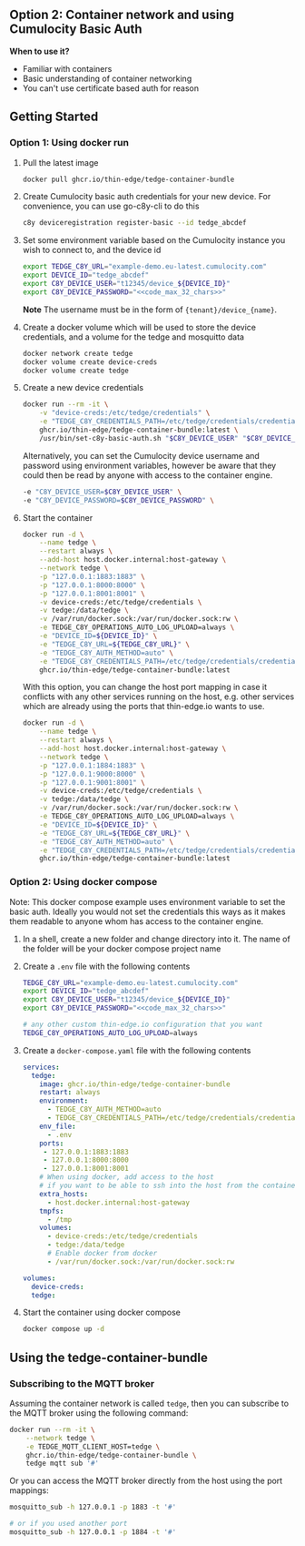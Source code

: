 ## Option 2: Container network and using Cumulocity Basic Auth

**When to use it?**

* Familiar with containers
* Basic understanding of container networking
* You can't use certificate based auth for reason

## Getting Started


### Option 1: Using docker run

1. Pull the latest image

    ```sh
    docker pull ghcr.io/thin-edge/tedge-container-bundle
    ```

1. Create Cumulocity basic auth credentials for your new device. For convenience, you can use go-c8y-cli to do this

    ```sh
    c8y deviceregistration register-basic --id tedge_abcdef
    ```

1. Set some environment variable based on the Cumulocity instance you wish to connect to, and the device id

    ```sh
    export TEDGE_C8Y_URL="example-demo.eu-latest.cumulocity.com"
    export DEVICE_ID="tedge_abcdef"
    export C8Y_DEVICE_USER="t12345/device_${DEVICE_ID}"
    export C8Y_DEVICE_PASSWORD="<<code_max_32_chars>>"
    ```

    **Note** The username must be in the form of `{tenant}/device_{name}`.

1. Create a docker volume which will be used to store the device credentials, and a volume for the tedge and mosquitto data

    ```sh
    docker network create tedge
    docker volume create device-creds
    docker volume create tedge
    ```

3. Create a new device credentials

    ```sh
    docker run --rm -it \
        -v "device-creds:/etc/tedge/credentials" \
        -e "TEDGE_C8Y_CREDENTIALS_PATH=/etc/tedge/credentials/credentials.toml" \
        ghcr.io/thin-edge/tedge-container-bundle:latest \
        /usr/bin/set-c8y-basic-auth.sh "$C8Y_DEVICE_USER" "$C8Y_DEVICE_PASSWORD"
    ```

    Alternatively, you can set the Cumulocity device username and password using environment variables, however be aware that they could then be read by anyone with access to the container engine.

    ```sh
    -e "C8Y_DEVICE_USER=$C8Y_DEVICE_USER" \
    -e "C8Y_DEVICE_PASSWORD=$C8Y_DEVICE_PASSWORD" \
    ```

1. Start the container

    ```sh
    docker run -d \
        --name tedge \
        --restart always \
        --add-host host.docker.internal:host-gateway \
        --network tedge \
        -p "127.0.0.1:1883:1883" \
        -p "127.0.0.1:8000:8000" \
        -p "127.0.0.1:8001:8001" \
        -v device-creds:/etc/tedge/credentials \
        -v tedge:/data/tedge \
        -v /var/run/docker.sock:/var/run/docker.sock:rw \
        -e TEDGE_C8Y_OPERATIONS_AUTO_LOG_UPLOAD=always \
        -e "DEVICE_ID=${DEVICE_ID}" \
        -e "TEDGE_C8Y_URL=${TEDGE_C8Y_URL}" \
        -e "TEDGE_C8Y_AUTH_METHOD=auto" \
        -e "TEDGE_C8Y_CREDENTIALS_PATH=/etc/tedge/credentials/credentials.toml" \
        ghcr.io/thin-edge/tedge-container-bundle:latest
    ```

    With this option, you can change the host port mapping in case it conflicts with any other services running on the host, e.g. other services which are already using the ports that thin-edge.io wants to use.

    ```sh
    docker run -d \
        --name tedge \
        --restart always \
        --add-host host.docker.internal:host-gateway \
        --network tedge \
        -p "127.0.0.1:1884:1883" \
        -p "127.0.0.1:9000:8000" \
        -p "127.0.0.1:9001:8001" \
        -v device-creds:/etc/tedge/credentials \
        -v tedge:/data/tedge \
        -v /var/run/docker.sock:/var/run/docker.sock:rw \
        -e TEDGE_C8Y_OPERATIONS_AUTO_LOG_UPLOAD=always \
        -e "DEVICE_ID=${DEVICE_ID}" \
        -e "TEDGE_C8Y_URL=${TEDGE_C8Y_URL}" \
        -e "TEDGE_C8Y_AUTH_METHOD=auto" \
        -e "TEDGE_C8Y_CREDENTIALS_PATH=/etc/tedge/credentials/credentials.toml" \
        ghcr.io/thin-edge/tedge-container-bundle:latest
    ```


### Option 2: Using docker compose

Note: This docker compose example uses environment variable to set the basic auth. Ideally you would not set the credentials this ways as it makes them readable to anyone whom has access to the container engine.

1. In a shell, create a new folder and change directory into it. The name of the folder will be your docker compose project name

1. Create a `.env` file with the following contents

    ```sh
    TEDGE_C8Y_URL="example-demo.eu-latest.cumulocity.com"
    export DEVICE_ID="tedge_abcdef"
    export C8Y_DEVICE_USER="t12345/device_${DEVICE_ID}"
    export C8Y_DEVICE_PASSWORD="<<code_max_32_chars>>"

    # any other custom thin-edge.io configuration that you want
    TEDGE_C8Y_OPERATIONS_AUTO_LOG_UPLOAD=always
    ```

1. Create a `docker-compose.yaml` file with the following contents

    ```yaml
    services:
      tedge:
        image: ghcr.io/thin-edge/tedge-container-bundle
        restart: always
        environment:
          - TEDGE_C8Y_AUTH_METHOD=auto
          - TEDGE_C8Y_CREDENTIALS_PATH=/etc/tedge/credentials/credentials.toml
        env_file:
          - .env
        ports:
         - 127.0.0.1:1883:1883
         - 127.0.0.1:8000:8000
         - 127.0.0.1:8001:8001
        # When using docker, add access to the host
        # if you want to be able to ssh into the host from the container
        extra_hosts:
          - host.docker.internal:host-gateway
        tmpfs:
          - /tmp
        volumes:
          - device-creds:/etc/tedge/credentials
          - tedge:/data/tedge
          # Enable docker from docker
          - /var/run/docker.sock:/var/run/docker.sock:rw

    volumes:
      device-creds:
      tedge:
    ```

1. Start the container using docker compose

    ```sh
    docker compose up -d
    ```

## Using the tedge-container-bundle

### Subscribing to the MQTT broker

Assuming the container network is called `tedge`, then you can subscribe to the MQTT broker using the following command:

```sh
docker run --rm -it \
    --network tedge \
    -e TEDGE_MQTT_CLIENT_HOST=tedge \
    ghcr.io/thin-edge/tedge-container-bundle \
    tedge mqtt sub '#'
```

Or you can access the MQTT broker directly from the host using the port mappings:

```sh
mosquitto_sub -h 127.0.0.1 -p 1883 -t '#'

# or if you used another port
mosquitto_sub -h 127.0.0.1 -p 1884 -t '#'
```
